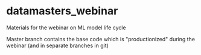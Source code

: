 # datamasters_webinar
Materials for the webinar on ML model life cycle

Master branch contains the base code which is "productionized" during the webinar (and in separate branches in git)
